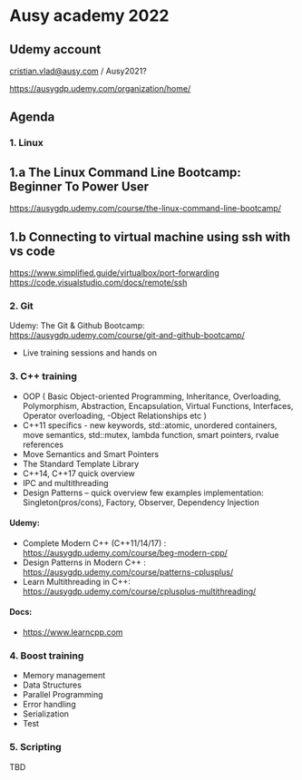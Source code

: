 # Ausy academy 2022

## Udemy account
cristian.vlad@ausy.com / Ausy2021? 

https://ausygdp.udemy.com/organization/home/

## Agenda

### 1. Linux
## 1.a The Linux Command Line Bootcamp: Beginner To Power User
  https://ausygdp.udemy.com/course/the-linux-command-line-bootcamp/ 
## 1.b Connecting to virtual machine using ssh with vs code 
  https://www.simplified.guide/virtualbox/port-forwarding
  https://code.visualstudio.com/docs/remote/ssh
  
### 2. Git 

Udemy:
The Git & Github Bootcamp: https://ausygdp.udemy.com/course/git-and-github-bootcamp/
+ Live training sessions and hands on

### 3. C++ training
  - OOP ( Basic Object-oriented Programming, Inheritance, Overloading, Polymorphism, Abstraction, Encapsulation, Virtual Functions, Interfaces, Operator overloading,   -Object Relationships etc ) 
  - C++11 specifics  - new keywords, std::atomic, unordered containers, move semantics, std::mutex, lambda function, smart pointers, rvalue references
  - Move Semantics and Smart Pointers
  - The Standard Template Library 
  - C++14, C++17 quick overview 
  - IPC and multithreading
  - Design Patterns – quick overview few examples implementation: Singleton(pros/cons), Factory, Observer, Dependency Injection 

#### Udemy:
  - Complete Modern C++ (C++11/14/17) : https://ausygdp.udemy.com/course/beg-modern-cpp/
  - Design Patterns in Modern C++ : https://ausygdp.udemy.com/course/patterns-cplusplus/ 
  - Learn Multithreading in C++: https://ausygdp.udemy.com/course/cplusplus-multithreading/ 

#### Docs:
  - https://www.learncpp.com 

### 4. Boost training
  - Memory management
  - Data Structures
  - Parallel Programming
  - Error handling
  - Serialization 
  - Test 

### 5. Scripting
TBD

